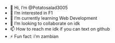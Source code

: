 - 👋 Hi, I’m @Potatosalad3005
- 👀 I’m interested in F1
- 🌱 I’m currently learning Web Development
- 💞️ I’m looking to collaborate on idk
- 📫 How to reach me idk if you can text on github
- ⚡ Fun fact: i'm zambian

<!---
Potatosalad3005/Potatosalad3005 is a ✨ special ✨ repository because its `README.md` (this file) appears on your GitHub profile.
You can click the Preview link to take a look at your changes.
--->
